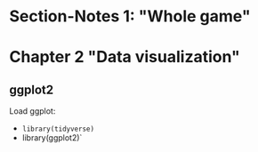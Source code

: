 # Section-Notes 1: "Whole game"

# Chapter 2 "Data visualization"

## ggplot2
Load ggplot:
- `library(tidyverse)`
- library(ggplot2)`
